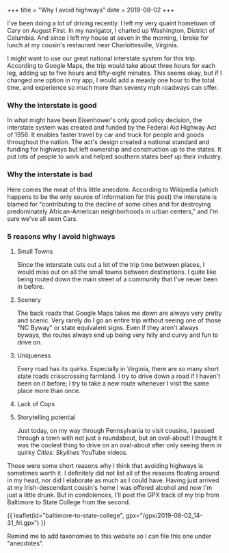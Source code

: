 +++
title = "Why I avoid highways"
date = 2019-08-02
+++

I've been doing a lot of driving recently. I left my very quaint hometown of Cary on August First. In my navigator, I charted up Washington, District of Columbia. And since I left my house at seven in the morning, I broke for lunch at my cousin's restaurant near Charlottesville, Virginia. 

I might want to use our great national interstate system for this trip. According to Google Maps, the trip would take about three hours for each leg, adding up to five hours and fifty-eight minutes. This seems okay, but if I changed one option in my app, I would add a measly one hour to the total time, and experience so much more than seventy mph roadways can offer. 

### Why the interstate is good

In what might have been Eisenhower's only good policy decision, the interstate system was created and funded by the Federal Aid Highway Act of 1956. It enables faster travel by car and truck for people and goods throughout the nation. The act's design created a national standard and funding for highways but left ownership and construction up to the states. It put lots of people to work and helped southern states beef up their industry. 

### Why the interstate is bad

Here comes the meat of this little anecdote. According to Wikipedia (which happens to be the only source of information for this post) the interstate is blamed for "contributing to the decline of some cities and for destroying predominately African-American neighborhoods in urban centers," and I'm sure we've all seen Cars. 

### 5 reasons why I avoid highways

1. Small Towns

    Since the interstate cuts out a lot of the trip time between places, I would miss out on all the small towns between destinations. I quite like being routed down the main street of a community that I've never been in before. 

1. Scenery

    The back roads that Google Maps takes me down are always very pretty and scenic. Very rarely do I go an entire trip without seeing one of those "NC Byway" or state equivalent signs. Even if they aren't always byways, the routes always end up being very hilly and curvy and fun to drive on.

1. Uniqueness

    Every road has its quirks. Especially in Virginia, there are so many short state roads crisscrossing farmland. I try to drive down a road if I haven't been on it before; I try to take a new route whenever I visit the same place more than once.

1. Lack of Cops

1. Storytelling potential

    Just today, on my way through Pennsylvania to visit cousins, I passed through a town with not just a roundabout, but an oval-about! I thought it was the coolest thing to drive on an oval-about after only seeing them in quirky *Cities: Skylines* YouTube videos. 

Those were some short reasons why I think that avoiding highways is sometimes worth it. I definitely did not list all of the reasons floating around in my head, nor did I elaborate as much as I could have. Having just arrived at my Irish-descendant cousin's home I was offered alcohol and now I'm just a little drunk. But in condolences, I'll post the GPX track of my trip from Baltimore to State College from the second.

{{ leaflet(id="baltimore-to-state-college", gpx="/gpx/2019-08-02_14-31_fri.gpx") }}

Remind me to add taxonomies to this website so I can file this one under "anecdotes".

